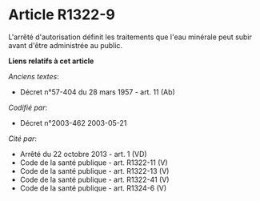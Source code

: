 # Article R1322-9

L'arrêté d'autorisation définit les traitements que l'eau minérale peut subir avant d'être administrée au public.

**Liens relatifs à cet article**

_Anciens textes_:

  - Décret n°57-404 du 28 mars 1957 - art. 11 (Ab)

_Codifié par_:

  - Décret n°2003-462 2003-05-21

_Cité par_:

  - Arrêté du 22 octobre 2013 - art. 1 (VD)
  - Code de la santé publique - art. R1322-11 (V)
  - Code de la santé publique - art. R1322-13 (V)
  - Code de la santé publique - art. R1322-41 (V)
  - Code de la santé publique - art. R1324-6 (V)
